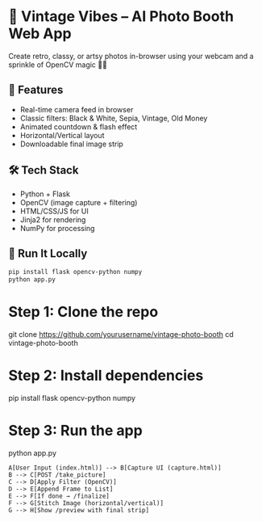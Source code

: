 # 📸 Vintage Vibes – AI Photo Booth Web App

Create retro, classy, or artsy photos in-browser using your webcam and a sprinkle of OpenCV magic 🎩✨

## 🎯 Features

- Real-time camera feed in browser
- Classic filters: Black & White, Sepia, Vintage, Old Money
- Animated countdown & flash effect
- Horizontal/Vertical layout
- Downloadable final image strip

## 🛠️ Tech Stack

- Python + Flask
- OpenCV (image capture + filtering)
- HTML/CSS/JS for UI
- Jinja2 for rendering
- NumPy for processing

## 🚀 Run It Locally

```bash
pip install flask opencv-python numpy
python app.py
```
# Step 1: Clone the repo
git clone https://github.com/yourusername/vintage-photo-booth
cd vintage-photo-booth

# Step 2: Install dependencies
pip install flask opencv-python numpy

# Step 3: Run the app
python app.py

    A[User Input (index.html)] --> B[Capture UI (capture.html)]
    B --> C[POST /take_picture]
    C --> D[Apply Filter (OpenCV)]
    D --> E[Append Frame to List]
    E --> F[If done → /finalize]
    F --> G[Stitch Image (horizontal/vertical)]
    G --> H[Show /preview with final strip]
